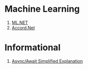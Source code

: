 # Machine Learning
1. [ML.NET](https://dotnet.microsoft.com/apps/machinelearning-ai/ml-dotnet)
2. [Accord.Net](http://accord-framework.net/)

# Informational
1. [Async/Await Simplified Explanation](https://stackoverflow.com/questions/14455293/how-and-when-to-use-async-and-await)
